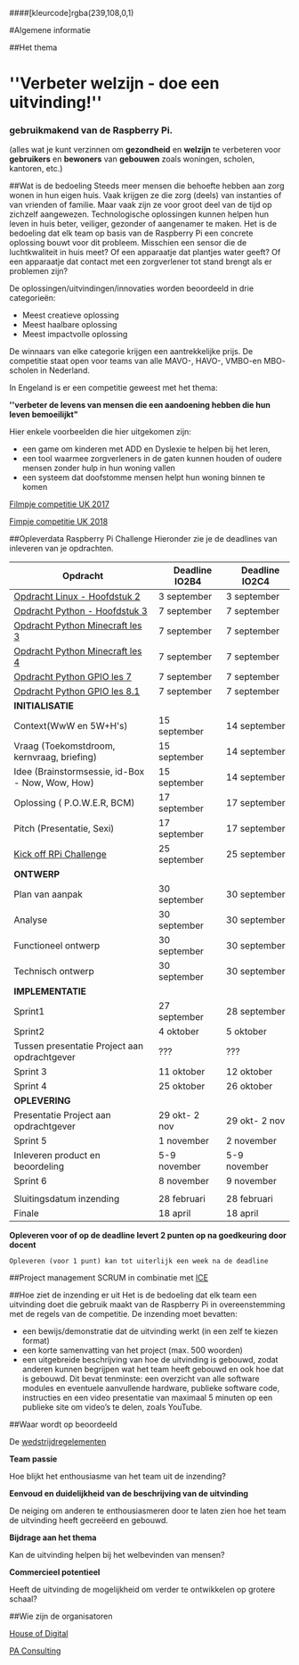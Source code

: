 ####[kleurcode]rgba(239,108,0,1)

#Algemene informatie

##Het thema
<H1>''Verbeter welzijn - doe een uitvinding!''</H1>

<h3>gebruikmakend van de Raspberry Pi.</h3>

(alles wat je kunt verzinnen om **gezondheid** en **welzijn** te verbeteren voor **gebruikers** en **bewoners** van **gebouwen** zoals woningen, scholen, kantoren, etc.)

##Wat is de bedoeling
Steeds meer mensen die behoefte hebben aan zorg wonen in hun eigen huis. Vaak krijgen ze die zorg (deels) van instanties of van vrienden of familie. Maar vaak zijn ze voor groot deel van de tijd op zichzelf aangewezen. Technologische oplossingen kunnen helpen hun leven in huis beter, veiliger, gezonder of aangenamer te maken. Het is de bedoeling dat elk team op basis van de Raspberry Pi een concrete oplossing bouwt voor dit probleem. Misschien een sensor die de luchtkwaliteit in huis meet? Of een apparaatje dat plantjes water geeft? Of een apparaatje dat contact met een zorgverlener tot stand brengt als er problemen zijn? 

De oplossingen/uitvindingen/innovaties worden beoordeeld in drie categorieën:

* Meest creatieve oplossing
* Meest haalbare oplossing
* Meest impactvolle oplossing

De winnaars van elke categorie krijgen een aantrekkelijke prijs. De competitie staat open voor teams van alle MAVO-, HAVO-, VMBO-en MBO- scholen in Nederland. 

In Engeland is er een competitie geweest met het thema:

 **''verbeter de levens van mensen die een aandoening hebben die hun leven bemoeilijkt"**

Hier enkele voorbeelden die hier uitgekomen zijn:

* een game om kinderen met ADD en Dyslexie te helpen bij het leren,
* een tool waarmee zorgverleners in de gaten kunnen houden of oudere mensen zonder hulp in hun woning vallen
* een systeem dat doofstomme mensen helpt hun woning binnen te komen

[Filmpje competitie UK 2017](https://www.paconsulting.com/events/raspberry-pi-competition/)

[Fimpje competitie UK 2018](https://www.youtube.com/watch?v=JhRJrLeThYM)

##Opleverdata Raspberry Pi Challenge
Hieronder zie je de deadlines van inleveren van je opdrachten. 



|&nbsp;Opdracht         | &nbsp; &nbsp; Deadline **IO2B4**| &nbsp; &nbsp; Deadline **IO2C4**|
|---------------  | --------- | -------|
| [Opdracht Linux - Hoofdstuk 2](https://elo.kw1c.nl/CMS/Studie/811%20ICT-Academie/811%20VakkenInhoud/%5BB.34%20RASP%5DRaspberry%20Pi%20Challenge/25187%20%C2%A0%20Applicatie-%20en%20mediaontwikkelaar/Periode%2009/Productie/01.%20Reader/RPiboek%20H2.pdf) | 3 september | 3 september |
| [Opdracht Python - Hoofdstuk 3](https://elo.kw1c.nl/CMS/Studie/811%20ICT-Academie/811%20VakkenInhoud/%5BB.34%20RASP%5DRaspberry%20Pi%20Challenge/25187%20%C2%A0%20Applicatie-%20en%20mediaontwikkelaar/Periode%2009/Productie/01.%20Reader/RPiboek%20H3.pdf) | 7 september | 7 september |
| [Opdracht Python Minecraft les 3](https://cyberpi.nl/les-3/#31) | 7 september | 7 september |
| [Opdracht Python Minecraft les 4](https://cyberpi.nl/les-4/#40) | 7 september | 7 september |
| [Opdracht Python GPIO les 7](https://cyberpi.nl/les-7/#70) | 7 september | 7 september |
| [Opdracht Python GPIO les 8.1](https://cyberpi.nl/les-8/#81) | 7 september | 7 september |
| **INITIALISATIE** |  |  |
| Context(WwW en 5W+H's) | 15 september | 14 september |
| Vraag (Toekomstdroom, kernvraag, briefing) | 15 september | 14 september |
| Idee (Brainstormsessie, id-Box - Now, Wow, How) | 15 september | 14 september |
| Oplossing ( P.O.W.E.R, BCM) | 17 september | 17 september |
| Pitch (Presentatie, Sexi) | 17 september | 17 september |
| [Kick off RPi Challenge](https://elo.kw1c.nl/CMS/Studie/811%20ICT-Academie/811%20VakkenInhoud/%5BB.34%20RASP%5DRaspberry%20Pi%20Challenge/25187%20%C2%A0%20Applicatie-%20en%20mediaontwikkelaar/Periode%2009/Productie/01.%20Reader/Raspberry%20Pi%20Kickoff%2025%20september%202018%201.0.pdf) | 25 september | 25 september |
| **ONTWERP** |  |  |
| Plan van aanpak | 30 september | 30 september |
| Analyse | 30 september | 30 september |
| Functioneel ontwerp | 30 september | 30 september |
| Technisch ontwerp | 30 september | 30 september |
| **IMPLEMENTATIE** |  |  |
| Sprint1 | 27 september | 28 september |
| Sprint2 | 4 oktober | 5 oktober |
| Tussen presentatie Project aan opdrachtgever | ??? | ???                              |
| Sprint 3 | 11 oktober | 12 oktober |
| Sprint 4 | 25 oktober | 26 oktober |
| **OPLEVERING** |  |  |
| Presentatie Project aan opdrachtgever | 29 okt- 2 nov | 29 okt- 2 nov |
| Sprint 5 | 1 november | 2 november |
| Inleveren product en beoordeling | 5-9 november | 5-9 november |
| Sprint 6 | 8 november | 9 november |
|  |  |  |
| Sluitingsdatum inzending | 28 februari | 28 februari |
| Finale | 18 april | 18 april |

**Opleveren voor of op de deadline levert 2 punten op na goedkeuring door docent**

``Opleveren (voor 1 punt) kan tot uiterlijk een week na de deadline``

##Project management
SCRUM in combinatie met [ICE](http://www.denkvaardigheid.nl/ice-model/)

##Hoe ziet de inzending er uit
Het is de bedoeling dat elk team een uitvinding doet die gebruik maakt van de Raspberry Pi in overeenstemming met de regels van de competitie. De inzending moet bevatten:

* een bewijs/demonstratie dat de uitvinding werkt (in een zelf te kiezen format)
* een korte samenvatting van het project (max. 500 woorden)
* een uitgebreide beschrijving van hoe de uitvinding is gebouwd, zodat anderen kunnen begrijpen wat het team heeft gebouwd en ook hoe dat is gebouwd. Dit bevat tenminste: een overzicht van alle software modules en eventuele aanvullende hardware, publieke software code, instructies en een video presentatie van maximaal 5 minuten op een publieke site om video’s te delen, zoals YouTube.

##Waar wordt op beoordeeld

De [wedstrijdregelementen](https://elo.kw1c.nl/CMS/Studie/811%20ICT-Academie/811%20VakkenInhoud/%5BB.34%20RASP%5DRaspberry%20Pi%20Challenge/25187%20%C2%A0%20Applicatie-%20en%20mediaontwikkelaar/Periode%2009/Productie/01.%20Reader/RPT2018_Raspberry_Pi_Wedstrijdreglement.pdf)



**Team passie**

Hoe blijkt het enthousiasme van het team uit de inzending?

**Eenvoud en duidelijkheid van de beschrijving van de uitvinding**

De neiging om anderen te enthousiasmeren door te laten zien hoe het team de uitvinding heeft gecreëerd en gebouwd.

**Bijdrage aan het thema**

Kan de uitvinding helpen bij het welbevinden van mensen?

**Commercieel potentieel**

Heeft de uitvinding de mogelijkheid om verder te ontwikkelen op grotere schaal?

##Wie zijn de organisatoren

[House of Digital](https://www.rocva.nl/Voor-bedrijven/Samenwerken/Publiek-private-samenwerkingen/House-of-Digital)

[PA Consulting](http://www.paconsulting.com/insights/2018/raspberry-pi-nederland)